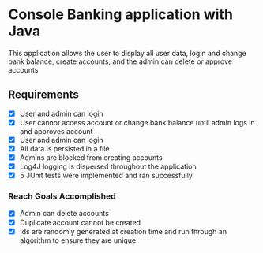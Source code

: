 
# Console Banking application with Java

This application allows the user to display all user data, login and change bank balance, create accounts, and the admin can delete or approve accounts

## Requirements

- [x] User and admin can login
- [x] User cannot access account or change bank balance until admin logs in and approves account
- [x] User and admin can login
- [x] All data is persisted in a file
- [x] Admins are blocked from creating accounts
- [x] Log4J logging is dispersed throughout the application
- [x] 5 JUnit tests were implemented and ran successfully

### Reach Goals Accomplished

- [x] Admin can delete accounts
- [x] Duplicate account cannot be created
- [x] Ids are randomly generated at creation time and run through an algorithm to ensure they are unique
